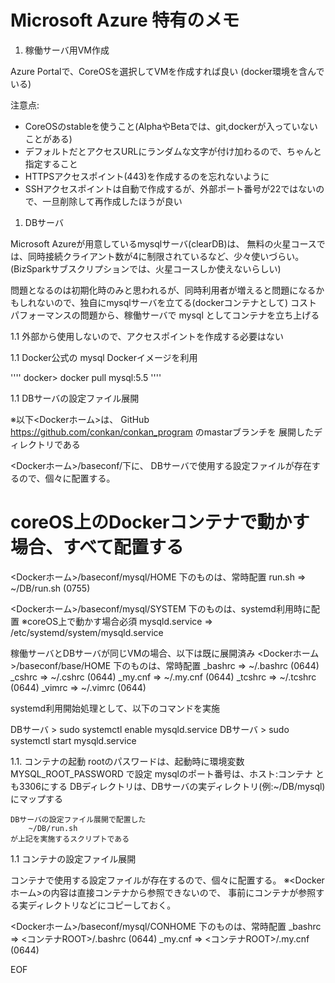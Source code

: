 Microsoft Azure 特有のメモ
==========================

1. 稼働サーバ用VM作成

Azure Portalで、CoreOSを選択してVMを作成すれば良い
(docker環境を含んでいる)

注意点:
- CoreOSのstableを使うこと(AlphaやBetaでは、git,dockerが入っていないことがある)
- デフォルトだとアクセスURLにランダムな文字が付け加わるので、ちゃんと指定すること
- HTTPSアクセスポイント(443)を作成するのを忘れないように
- SSHアクセスポイントは自動で作成するが、外部ポート番号が22ではないので、一旦削除して再作成したほうが良い

1. DBサーバ

Microsoft Azureが用意しているmysqlサーバ(clearDB)は、
無料の火星コースでは、同時接続クライアント数が4に制限されているなど、少々使いづらい。
(BizSparkサブスクリプションでは、火星コースしか使えないらしい)

問題となるのは初期化時のみと思われるが、同時利用者が増えると問題になるかもしれないので、独自にmysqlサーバを立てる(dockerコンテナとして)
コストパフォーマンスの問題から、稼働サーバで mysql としてコンテナを立ち上げる

1.1 外部から使用しないので、アクセスポイントを作成する必要はない

1.1 Docker公式の mysql Dockerイメージを利用

''''
docker> docker pull mysql:5.5
''''

1.1  DBサーバの設定ファイル展開

※以下<Dockerホーム>は、
  GitHub https://github.com/conkan/conkan_program のmastarブランチを
  展開したディレクトリである

<Dockerホーム>/baseconf/下に、
DBサーバで使用する設定ファイルが存在するので、個々に配置する。
# coreOS上のDockerコンテナで動かす場合、すべて配置する

<Dockerホーム>/baseconf/mysql/HOME 下のものは、常時配置
    run.sh                  =>  ~/DB/run.sh (0755)

<Dockerホーム>/baseconf/mysql/SYSTEM 下のものは、systemd利用時に配置
  ※coreOS上で動かす場合必須
    mysqld.service          =>  /etc/systemd/system/mysqld.service

稼働サーバとDBサーバが同じVMの場合、以下は既に展開済み
<Dockerホーム>/baseconf/base/HOME 下のものは、常時配置
    _bashrc                 =>  ~/.bashrc   (0644)
    _cshrc                  =>  ~/.cshrc    (0644)
    _my.cnf                 =>  ~/.my.cnf   (0644)
    _tcshrc                 =>  ~/.tcshrc   (0644)
    _vimrc                  =>  ~/.vimrc    (0644)

systemd利用開始処理として、以下のコマンドを実施

DBサーバ > sudo systemctl enable mysqld.service
DBサーバ > sudo systemctl start mysqld.service

1.1. コンテナの起動
    rootのパスワードは、起動時に環境変数 MYSQL_ROOT_PASSWORD で設定
    mysqlのポート番号は、ホスト:コンテナ とも3306にする
    DBディレクトリは、DBサーバの実ディレクトリ(例:~/DB/mysql)にマップする
    
    DBサーバの設定ファイル展開で配置した
        ~/DB/run.sh
    が上記を実施するスクリプトである

1.1  コンテナの設定ファイル展開

コンテナで使用する設定ファイルが存在するので、個々に配置する。
※<Dockerホーム>の内容は直接コンテナから参照できないので、
  事前にコンテナが参照する実ディレクトリなどにコピーしておく。

<Dockerホーム>/baseconf/mysql/CONHOME 下のものは、常時配置
    _bashrc                 =>  <コンテナROOT>/.bashrc   (0644)
    _my.cnf                 =>  <コンテナROOT>/.my.cnf   (0644)

EOF
